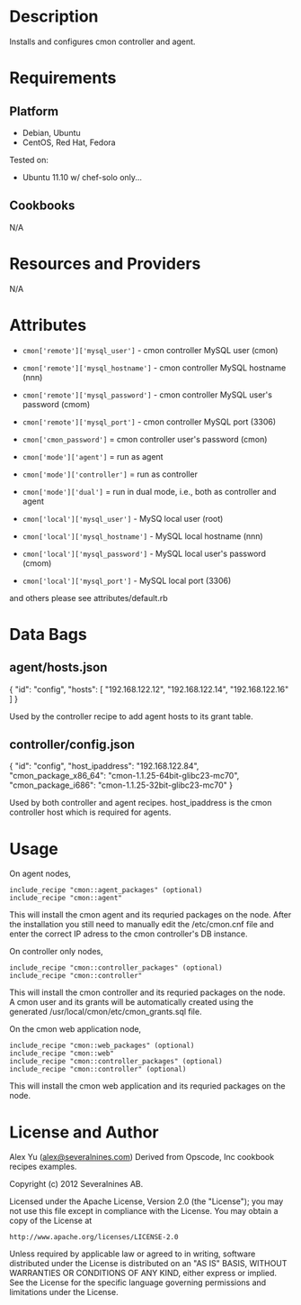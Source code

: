 Description
===========

Installs and configures cmon controller and agent.

Requirements
============

Platform
--------

* Debian, Ubuntu
* CentOS, Red Hat, Fedora

Tested on:

* Ubuntu 11.10 w/ chef-solo only...

Cookbooks
---------
N/A

Resources and Providers
=======================
N/A

Attributes
==========

* `cmon['remote']['mysql_user']`     - cmon controller MySQL user (cmon)
* `cmon['remote']['mysql_hostname']` - cmon controller MySQL hostname (nnn)
* `cmon['remote']['mysql_password']` - cmon controller MySQL user's password (cmom)
* `cmon['remote']['mysql_port']`     - cmon controller MySQL port (3306)

* `cmon['cmon_password']`        = cmon controller user's password (cmon)
* `cmon['mode']['agent']`        = run as agent
* `cmon['mode']['controller']`   = run as controller
* `cmon['mode']['dual']`         = run in dual mode, i.e., both as controller and agent

* `cmon['local']['mysql_user']`     - MySQ local user (root)
* `cmon['local']['mysql_hostname']` - MySQL local hostname (nnn)
* `cmon['local']['mysql_password']` - MySQL local user's password (cmom)
* `cmon['local']['mysql_port']`     - MySQL local port (3306)

and others please see attributes/default.rb

Data Bags
=========

agent/hosts.json
----------------
{
  "id": "config", 
   "hosts": [
     "192.168.122.12",
     "192.168.122.14",
     "192.168.122.16"
    ]
}

Used by the controller recipe to add agent hosts to its grant table.

controller/config.json
----------------------
{
  "id": "config",
  "host_ipaddress": "192.168.122.84",
  "cmon_package_x86_64": "cmon-1.1.25-64bit-glibc23-mc70",
  "cmon_package_i686": "cmon-1.1.25-32bit-glibc23-mc70"
}

Used by both controller and agent recipes. host_ipaddress is the cmon controller host which is required for agents.

Usage
=====

On agent nodes,

    include_recipe "cmon::agent_packages" (optional)
    include_recipe "cmon::agent"

This will install the cmon agent and its requried packages on the node.
After the installation you still need to manually edit the /etc/cmon.cnf file and
enter the correct IP adress to the cmon controller's DB instance.

On controller only nodes,

    include_recipe "cmon::controller_packages" (optional)
    include_recipe "cmon::controller"

This will install the cmon controller and its requried packages on the node. A cmon user
and its grants will be automatically created using the generated
/usr/local/cmon/etc/cmon_grants.sql file.

On the cmon web application node,

    include_recipe "cmon::web_packages" (optional)
    include_recipe "cmon::web"
    include_recipe "cmon::controller_packages" (optional)
    include_recipe "cmon::controller" (optional)

This will install the cmon web application and its requried packages on the node. 

License and Author
==================

Alex Yu (<alex@severalnines.com>)
Derived from Opscode, Inc cookbook recipes examples.

Copyright (c) 2012 Severalnines AB.

Licensed under the Apache License, Version 2.0 (the "License");
you may not use this file except in compliance with the License.
You may obtain a copy of the License at

    http://www.apache.org/licenses/LICENSE-2.0

Unless required by applicable law or agreed to in writing, software
distributed under the License is distributed on an "AS IS" BASIS,
WITHOUT WARRANTIES OR CONDITIONS OF ANY KIND, either express or implied.
See the License for the specific language governing permissions and
limitations under the License.

